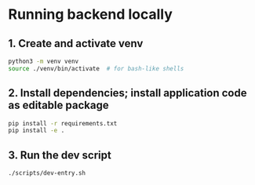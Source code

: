 # Running backend locally

## 1. Create and activate venv

```sh
python3 -m venv venv
source ./venv/bin/activate  # for bash-like shells
```

## 2. Install dependencies; install application code as editable package

```sh
pip install -r requirements.txt
pip install -e .
```

## 3. Run the dev script

```sh
./scripts/dev-entry.sh
```
